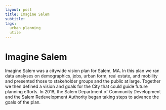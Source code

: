 ```yaml
---
layout: post
title: Imagine Salem
subtitle: 
tags:
  urban planning
  utile
---
```


# Imagine Salem

Imagine Salem was a citywide vision plan for Salem, MA. In this plan we ran data analyses on demographics, jobs, urban form, real estate, and mobility and presented those to stakeholder groups and the public at large. Together we then defined a vision and goals for the City that could guide future planning efforts. In 2018, the Salem Department of Community Development and the Salem Redevelopment Authority began taking steps to advance the goals of the plan.
